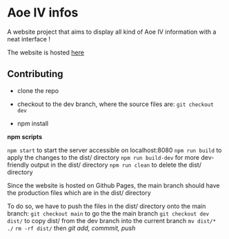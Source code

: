 # Aoe IV infos

A website project that aims to display all kind of Aoe IV information with a neat interface !

The website is hosted [here](https://aktaboot.github.io/)

## Contributing


- clone the repo

- checkout to the dev branch, where the source files are:
`git checkout dev`

- npm install

**npm scripts**

`npm start` to start the server accessible on localhost:8080
`npm run build` to apply the changes to the dist/ directory 
`npm run build-dev` for more dev-friendly output in the dist/ directory
`npm run clean` to delete the dist/ directory

Since the website is hosted on Github Pages, the main branch should have the production files which are in the dist/ directory

To do so, we have to push the files in the dist/ directory onto the main branch:
`git checkout main` to go the the main branch
`git checkout dev dist/` to copy dist/ from the dev branch into the current branch
`mv dist/* ./`
`rm -rf dist/`
then *git add, commmit, push*
